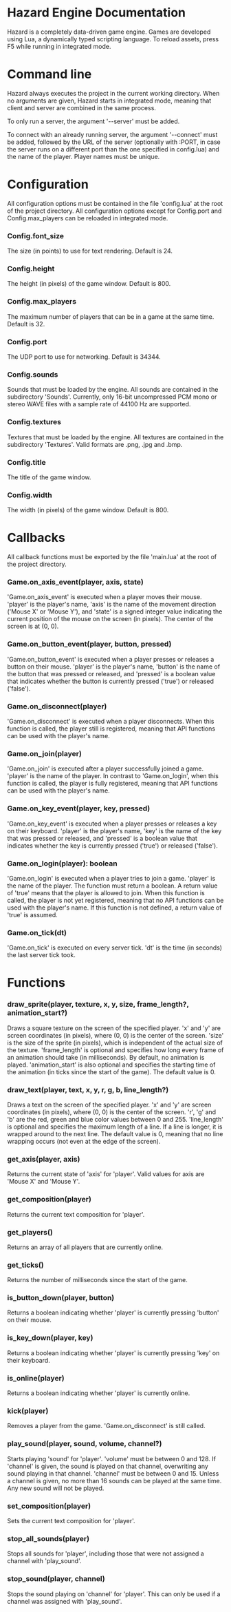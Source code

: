 # Hazard Engine Documentation
Hazard is a completely data-driven game engine. Games are developed using Lua, a dynamically typed
scripting language. To reload assets, press F5 while running in integrated mode.

# Command line
Hazard always executes the project in the current working directory.
When no arguments are given, Hazard starts in integrated mode, meaning that client and server are
combined in the same process.

To only run a server, the argument '--server' must be added.

To connect with an already running server, the argument '--connect' must be added, followed by the
URL of the server (optionally with :PORT, in case the server runs on a different port than the one
specified in config.lua) and the name of the player. Player names must be unique.

# Configuration
All configuration options must be contained in the file 'config.lua' at the root of the project
directory. All configuration options except for Config.port and Config.max_players can be reloaded
in integrated mode.

### Config.font_size
The size (in points) to use for text rendering. Default is 24.
### Config.height
The height (in pixels) of the game window. Default is 800.
### Config.max_players
The maximum number of players that can be in a game at the same time. Default is 32.
### Config.port
The UDP port to use for networking. Default is 34344.
### Config.sounds
Sounds that must be loaded by the engine. All sounds are contained in the subdirectory 'Sounds'.
Currently, only 16-bit uncompressed PCM mono or stereo WAVE files with a sample rate of 44100 Hz
are supported.
### Config.textures
Textures that must be loaded by the engine. All textures are contained in the subdirectory
'Textures'. Valid formats are .png, .jpg and .bmp.
### Config.title
The title of the game window.
### Config.width
The width (in pixels) of the game window. Default is 800.

# Callbacks
All callback functions must be exported by the file 'main.lua' at the root of the project
directory.

### Game.on_axis_event(player, axis, state)
'Game.on_axis_event' is executed when a player moves their mouse. 'player' is the player's name,
'axis' is the name of the movement direction ('Mouse X' or 'Mouse Y'), and 'state' is a signed
integer value indicating the current position of the mouse on the screen (in pixels). The center of
the screen is at (0, 0).
### Game.on_button_event(player, button, pressed)
'Game.on_button_event' is executed when a player presses or releases a button on their mouse.
'player' is the player's name, 'button' is the name of the button that was pressed or released, and
'pressed' is a boolean value that indicates whether the button is currently pressed ('true') or
released ('false').
### Game.on_disconnect(player)
'Game.on_disconnect' is executed when a player disconnects. When this function is called, the
player still is registered, meaning that API functions can be used with the player's name.
### Game.on_join(player)
'Game.on_join' is executed after a player successfully joined a game. 'player' is the name of the
player. In contrast to 'Game.on_login', when this function is called, the player is fully
registered, meaning that API functions can be used with the player's name.
### Game.on_key_event(player, key, pressed)
'Game.on_key_event' is executed when a player presses or releases a key on their keyboard. 'player'
is the player's name, 'key' is the name of the key that was pressed or released, and 'pressed' is a
boolean value that indicates whether the key is currently pressed ('true') or released ('false').
### Game.on_login(player): boolean
'Game.on_login' is executed when a player tries to join a game. 'player' is the name of the player.
The function must return a boolean. A return value of 'true' means that the player is allowed to
join. When this function is called, the player is not yet registered, meaning that no API functions
can be used with the player's name. If this function is not defined, a return value of 'true' is
assumed.
### Game.on_tick(dt)
'Game.on_tick' is executed on every server tick. 'dt' is the time (in seconds) the last server tick
took.

# Functions
### draw_sprite(player, texture, x, y, size, frame_length?, animation_start?)
Draws a square texture on the screen of the specified player. 'x' and 'y' are screen
coordinates (in pixels), where (0, 0) is the center of the screen. 'size' is the size of the
sprite (in pixels), which is independent of the actual size of the texture. 'frame_length' is
optional and specifies how long every frame of an animation should take (in milliseconds). By
default, no animation is played. 'animation_start' is also optional and specifies the starting
time of the animation (in ticks since the start of the game). The default value is 0.
### draw_text(player, text, x, y, r, g, b, line_length?)
Draws a text on the screen of the specified player. 'x' and 'y' are screen coordinates
(in pixels), where (0, 0) is the center of the screen. 'r', 'g' and 'b' are the red, green and blue
color values between 0 and 255. 'line_length' is optional and specifies the maximum length of a
line. If a line is longer, it is wrapped around to the next line. The default value is 0, meaning
that no line wrapping occurs (not even at the edge of the screen).
### get_axis(player, axis)
Returns the current state of 'axis' for 'player'. Valid values for axis are 'Mouse X'
and 'Mouse Y'.
### get_composition(player)
Returns the current text composition for 'player'.
### get_players()
Returns an array of all players that are currently online.
### get_ticks()
Returns the number of milliseconds since the start of the game.
### is_button_down(player, button)
Returns a boolean indicating whether 'player' is currently pressing 'button' on
their mouse.
### is_key_down(player, key)
Returns a boolean indicating whether 'player' is currently pressing 'key' on their
keyboard.
### is_online(player)
Returns a boolean indicating whether 'player' is currently online.
### kick(player)
Removes a player from the game. 'Game.on_disconnect' is still called.
### play_sound(player, sound, volume, channel?)
Starts playing 'sound' for 'player'. 'volume' must be between 0 and 128. If 'channel' is given, the
sound is played on that channel, overwriting any sound playing in that channel. 'channel' must be
between 0 and 15. Unless a channel is given, no more than 16 sounds can be played at the same time.
Any new sound will not be played.
### set_composition(player)
Sets the current text composition for 'player'.
### stop_all_sounds(player)
Stops all sounds for 'player', including those that were not assigned a channel with 'play_sound'.
### stop_sound(player, channel)
Stops the sound playing on 'channel' for 'player'. This can only be used if a channel was assigned
with 'play_sound'.
